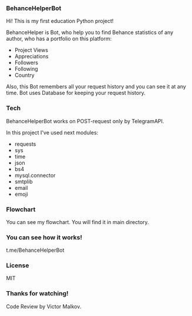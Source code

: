 ### BehanceHelperBot

Hi! This is my first education Python project!

BehanceHelper is Bot, who help you to find Behance statistics of any author, who has a portfolio on this platform:

- Project Views
- Appreciations
- Followers
- Following
- Country

Also, this Bot remembers all your request history and you can see it at any time. Bot uses Database for keeping your request history. 


### Tech

BehanceHelperBot works on POST-request only by TelegramAPI.

In this project I've used next modules:

- requests
- sys
- time
- json
- bs4
- mysql.connector
- smtplib 
- email
- emoji

### Flowchart

You can see my flowchart. You will find it in main directory.

### You can see how it works!

t.me/BehanceHelperBot

### License

MIT

### Thanks for watching!

Code Review by Victor Malkov.

